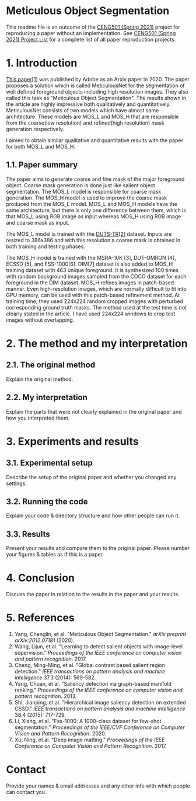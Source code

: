 
# Meticulous Object Segmentation

This readme file is an outcome of the [CENG501 (Spring 2021)](http://kovan.ceng.metu.edu.tr/~sinan/DL/) project for reproducing a paper without an implementation. See [CENG501 (Spring 2021) Project List](https://github.com/sinankalkan/CENG501-Spring2021) for a complete list of all paper reproduction projects.

# 1. Introduction

[This paper[1]](https://arxiv.org/pdf/2012.07181.pdf) was published by Adobe as an Arxiv paper in 2020. The paper proposes a solution which is called MeticulousNet for the segmentation of well defined foreground objects including high resolution images. They also called this task as "Meticulous Object Segmentation". The results shown in the article are highly impressive both qualitatively and quantitatively. MeticulousNet consists of two models which have almost same architecture. These models are MOS_L and MOS_H that are responsible from the coarse(low resolution) and refined(high resolution) mask generation respectively.

I aimed to obtain similar qualitative and quantitative results with the paper for both MOS_L and MOS_H.

## 1.1. Paper summary

The paper aims to generate coarse and fine mask of the major foreground object. Coarse mask generation is done just like salient object segmentation. The MOS_L model is responsible for coarse mask generation. The MOS_H model is used to improve the coarse mask produced from the MOS_L model. MOS_L and MOS_H models have the same architecture, but there is only one difference between them, which is that MOS_L using RGB image as input whereas MOS_H using RGB image and coarse mask as input.

The MOS_L model is trained with the [DUTS-TR[2]](http://saliencydetection.net/duts/) dataset. Inputs are resized to 386x386 and with this resolution a coarse mask is obtained in both training and testing phases. 

The MOS_H model is trained with the MSRA-10K [3], DUT-OMRON [4], ECSSD [5], and FSS-1000[6]. DIM[7] dataset is also added to MOS_H training dataset with 463 unique foreground. It is synthesized 100 times with random background images sampled from the COCO dataset for each foreground in the DIM dataset. MOS_H refines images in patch-based manner. Even high-resolution images, which are normally difficult to fit into GPU memory, can be used with this patch-based refinement method. At training time, they used 224x224 random cropped images with perturbed corresponding ground truth masks. The method used at the test time is not clearly stated in the article. I have used 224x224 windows to crop test images without overlapping.

# 2. The method and my interpretation

## 2.1. The original method

Explain the original method.

## 2.2. My interpretation 

Explain the parts that were not clearly explained in the original paper and how you interpreted them.

# 3. Experiments and results

## 3.1. Experimental setup

Describe the setup of the original paper and whether you changed any settings.

## 3.2. Running the code

Explain your code & directory structure and how other people can run it.

## 3.3. Results

Present your results and compare them to the original paper. Please number your figures & tables as if this is a paper.

# 4. Conclusion

Discuss the paper in relation to the results in the paper and your results.

# 5. References

1. Yang, Chenglin, et al. "Meticulous Object Segmentation." _arXiv preprint arXiv:2012.07181_ (2020).
2. Wang, Lijun, et al. "Learning to detect salient objects with image-level supervision." _Proceedings of the IEEE conference on computer vision and pattern recognition_. 2017.
3. Cheng, Ming-Ming, et al. "Global contrast based salient region detection." _IEEE transactions on pattern analysis and machine intelligence_ 37.3 (2014): 569-582.
4. Yang, Chuan, et al. "Saliency detection via graph-based manifold ranking." _Proceedings of the IEEE conference on computer vision and pattern recognition_. 2013.
5. Shi, Jianping, et al. "Hierarchical image saliency detection on extended CSSD." _IEEE transactions on pattern analysis and machine intelligence_ 38.4 (2015): 717-729.
6. Li, Xiang, et al. "Fss-1000: A 1000-class dataset for few-shot segmentation." _Proceedings of the IEEE/CVF Conference on Computer Vision and Pattern Recognition_. 2020.
7. Xu, Ning, et al. "Deep image matting." _Proceedings of the IEEE Conference on Computer Vision and Pattern Recognition_. 2017.

# Contact

Provide your names & email addresses and any other info with which people can contact you.
